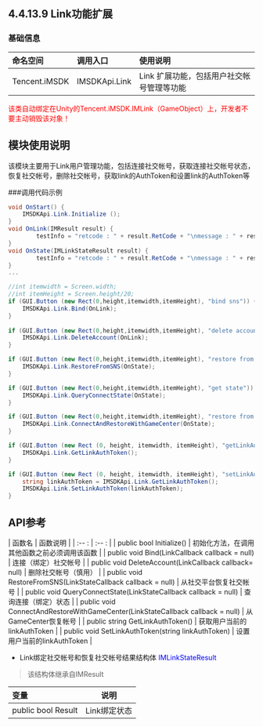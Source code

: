 ## 4.4.13.9 Link功能扩展


### 基础信息

| 命名空间 | 调用入口 |使用说明|
| :-- |:-- |:--|
| Tencent.iMSDK | IMSDKApi.Link | Link 扩展功能，包括用户社交帐号管理等功能 |

<font color=red>该类自动绑定在Unity的Tencent.iMSDK.IMLink（GameObject）上，开发者不要主动销毁该对象！</font>


## 模块使用说明

该模块主要用于Link用户管理功能，包括连接社交帐号，获取连接社交帐号状态，恢复社交帐号，删除社交帐号，获取link的AuthToken和设置link的AuthToken等

###调用代码示例
```cs
void OnStart() { 
    IMSDKApi.Link.Initialize ();
}
void OnLink(IMResult result) {
		testInfo = "retcode : " + result.RetCode + "\nmessage : " + result.ErrorMsg;
}
void OnState(IMLinkStateResult result) {
		testInfo = "retcode : " + result.RetCode + "\nmessage : " + result.ErrorMsg + "\nflag : " + result.Result;
}
...

//int itemwidth = Screen.width;
//int itemHeight = Screen.height/20;
if (GUI.Button (new Rect(0,height,itemwidth,itemHeight), "bind sns")) {
    IMSDKApi.Link.Bind(OnLink);
}
		
if (GUI.Button (new Rect(0,height,itemwidth,itemHeight), "delete account")) {
    IMSDKApi.Link.DeleteAccount(OnLink);
}

if (GUI.Button (new Rect(0,height,itemwidth,itemHeight), "restore from sns")) {
    IMSDKApi.Link.RestoreFromSNS(OnState);
}

if (GUI.Button (new Rect(0,height,itemwidth,itemHeight), "get state")) {
    IMSDKApi.Link.QueryConnectState(OnState);
}

if (GUI.Button (new Rect(0,height,itemwidth,itemHeight), "restore from GC")) {
    IMSDKApi.Link.ConnectAndRestoreWithGameCenter(OnState);
}

if (GUI.Button (new Rect (0, height, itemwidth, itemHeight), "getLinkAuthToken")){
    IMSDKApi.Link.GetLinkAuthToken();
}

if (GUI.Button (new Rect (0, height, itemwidth, itemHeight), "setLinkAuthToken")) {
    string linkAuthToken = IMSDKApi.Link.GetLinkAuthToken();
    IMSDKApi.Link.SetLinkAuthToken(linkAuthToken);
}
```

## API参考

| 函数名 | 函数说明 |
| :-- : | :-- : |
| public bool Initialize() | 初始化方法，在调用其他函数之前必须调用该函数 |
| public void Bind(LinkCallback callback = null) | 连接（绑定）社交帐号  |
| public void DeleteAccount(LinkCallback callback= null) | 删除社交帐号（慎用） |
| public void RestoreFromSNS(LinkStateCallback callback = null) | 从社交平台恢复社交帐号 |
| public void QueryConnectState(LinkStateCallback callback = null) | 查询连接（绑定）状态 |
| public void ConnectAndRestoreWithGameCenter(LinkStateCallback callback = null) |  从GameCenter恢复帐号 | 
| public string GetLinkAuthToken() | 获取用户当前的linkAuthToken |
| public void SetLinkAuthToken(string linkAuthToken) | 设置用户当前的linkAuthToken |


* Link绑定社交帐号和恢复社交帐号结果结构体 <font color=blue>IMLinkStateResult</font>
> 该结构体继承自IMResult

| 变量 | 说明 |
| :-- | :--: |
| public bool Result | Link绑定状态 |




